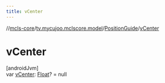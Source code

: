 ```yaml
---
title: vCenter
---
```

//[mcls-core](../../../index.html)/[tv.mycujoo.mclscore.model](../index.html)/[PositionGuide](index.html)/[vCenter](v-center.html)



# vCenter



[androidJvm]\
var [vCenter](v-center.html): [Float](https://kotlinlang.org/api/latest/jvm/stdlib/kotlin/-float/index.html)? = null




